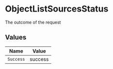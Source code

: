 # ObjectListSourcesStatus

The outcome of the request


## Values

| Name      | Value     |
| --------- | --------- |
| `Success` | success   |